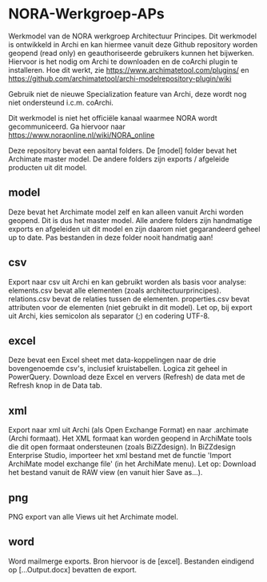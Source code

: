 # NORA-Werkgroep-APs
Werkmodel van de NORA werkgroep Architectuur Principes. Dit werkmodel is ontwikkeld in Archi en kan hiermee vanuit deze Github repository worden geopend (read only) en geauthoriseerde gebruikers kunnen het bijwerken. Hiervoor is het nodig om Archi te downloaden en de coArchi plugin te installeren. Hoe dit werkt, zie https://www.archimatetool.com/plugins/ en https://github.com/archimatetool/archi-modelrepository-plugin/wiki

Gebruik niet de nieuwe Specialization feature van Archi, deze wordt nog niet ondersteund i.c.m. coArchi.

Dit werkmodel is niet het officiële kanaal waarmee NORA wordt gecommuniceerd. Ga hiervoor naar https://www.noraonline.nl/wiki/NORA_online

Deze repository bevat een aantal folders. De [model] folder bevat het Archimate master model. De andere folders zijn exports / afgeleide producten uit dit model.

## model
Deze bevat het Archimate model zelf en kan alleen vanuit Archi worden geopend. Dit is dus het master model. Alle andere folders zijn handmatige exports en afgeleiden uit dit model en zijn daarom niet gegarandeerd geheel up to date. Pas bestanden in deze folder nooit handmatig aan!

## csv
Export naar csv uit Archi en kan gebruikt worden als basis voor analyse:
elements.csv bevat alle elementen (zoals architectuurprincipes).
relations.csv bevat de relaties tussen de elementen.
properties.csv bevat attributen voor de elementen (niet gebruikt in dit model).
Let op, bij export uit Archi, kies semicolon als separator (;) en codering UTF-8.

## excel
Deze bevat een Excel sheet met data-koppelingen naar de drie bovengenoemde csv's, inclusief kruistabellen. Logica zit geheel in PowerQuery. Download deze Excel en ververs (Refresh) de data met de Refresh knop in de Data tab.

## xml
Export naar xml uit Archi (als Open Exchange Format) en naar .archimate (Archi formaat). Het XML formaat kan worden geopend in ArchiMate tools die dit open formaat ondersteunen (zoals BiZZdesign). In BiZZdesign Enterprise Studio, importeer het xml bestand met de functie 'Import ArchiMate model exchange file' (in het ArchiMate menu). Let op: Download het bestand vanuit de RAW view (en vanuit hier Save as...).

## png
PNG export van alle Views uit het Archimate model.

## word
Word mailmerge exports. Bron hiervoor is de [excel]. Bestanden eindigend op [...Output.docx] bevatten de export.
